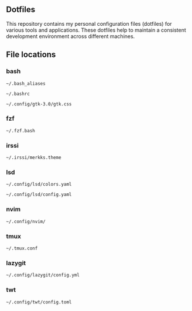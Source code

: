 ## Dotfiles

This repository contains my personal configuration files (dotfiles) for various tools and applications. These dotfiles help to maintain a consistent development environment across different machines.

## File locations

### bash

```
~/.bash_aliases
```

```
~/.bashrc
```

```
~/.config/gtk-3.0/gtk.css
```

### fzf

```
~/.fzf.bash
```

### irssi

```
~/.irssi/merkks.theme
```

### lsd

```
~/.config/lsd/colors.yaml
```

```
~/.config/lsd/config.yaml
```

### nvim

```
~/.config/nvim/
```

### tmux

```
~/.tmux.conf
```

### lazygit

```
~/.config/lazygit/config.yml
```

### twt

```
~/.config/twt/config.toml
```
